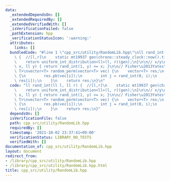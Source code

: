 ```yaml
---
data:
  _extendedDependsOn: []
  _extendedRequiredBy: []
  _extendedVerifiedWith: []
  _isVerificationFailed: false
  _pathExtension: hpp
  _verificationStatusIcon: ':warning:'
  attributes:
    links: []
  bundledCode: "#line 1 \"cpp_src/utility/RandomLib.hpp\"\nll rand_int(ll l, ll r)\
    \ {  //[l,r]\n    static mt19937 gen(chrono::steady_clock::now().time_since_epoch().count());\n\
    \    return uniform_int_distribution<ll>(l, r)(gen);\n}\n\n// x/y\nbool rand_prob(ll\
    \ x, ll y) { return rand_int(1, y) <= x; }\n\n// Fisher\u2013Yates\ntemplate <class\
    \ T>\nvector<T> random_perm(vector<T> vec) {\n    vector<T> res;\n    rep(i, vec.size())\
    \ {\n        res.pb(vec[i]);\n        int j = rand_int(0, i);\n        swap(res[j],\
    \ res[i]);\n    }\n    return res;\n}\n"
  code: "ll rand_int(ll l, ll r) {  //[l,r]\n    static mt19937 gen(chrono::steady_clock::now().time_since_epoch().count());\n\
    \    return uniform_int_distribution<ll>(l, r)(gen);\n}\n\n// x/y\nbool rand_prob(ll\
    \ x, ll y) { return rand_int(1, y) <= x; }\n\n// Fisher\u2013Yates\ntemplate <class\
    \ T>\nvector<T> random_perm(vector<T> vec) {\n    vector<T> res;\n    rep(i, vec.size())\
    \ {\n        res.pb(vec[i]);\n        int j = rand_int(0, i);\n        swap(res[j],\
    \ res[i]);\n    }\n    return res;\n}"
  dependsOn: []
  isVerificationFile: false
  path: cpp_src/utility/RandomLib.hpp
  requiredBy: []
  timestamp: '2021-10-02 23:37:41+09:00'
  verificationStatus: LIBRARY_NO_TESTS
  verifiedWith: []
documentation_of: cpp_src/utility/RandomLib.hpp
layout: document
redirect_from:
- /library/cpp_src/utility/RandomLib.hpp
- /library/cpp_src/utility/RandomLib.hpp.html
title: cpp_src/utility/RandomLib.hpp
---
```

